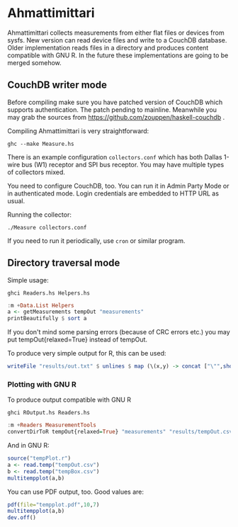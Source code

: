 # Ahmattimittari

Ahmattimittari collects measurements from either flat files or devices
from sysfs. New version can read device files and write to a CouchDB
database. Older implementation reads files in a directory and produces
content compatible with GNU R. In the future these implementations are
going to be merged somehow.

## CouchDB writer mode

Before compiling make sure you have patched version of CouchDB which
supports authentication. The patch pending to mainline. Meanwhile you
may grab the sources from
https://github.com/zouppen/haskell-couchdb .

Compiling Ahmattimittari is very straightforward:

    ghc --make Measure.hs

There is an example configuration `collectors.conf` which has both
Dallas 1-wire bus (W1) receptor and SPI bus receptor. You may have
multiple types of collectors mixed.

You need to configure CouchDB, too. You can run it in Admin Party Mode
or in authenticated mode. Login credentials are embedded to HTTP URL
as usual.

Running the collector:

    ./Measure collectors.conf

If you need to run it periodically, use `cron` or similar program.

## Directory traversal mode

Simple usage:

    ghci Readers.hs Helpers.hs

```haskell
:m +Data.List Helpers
a <- getMeasurements tempOut "measurements"
printBeautifully $ sort a
```

If you don't mind some parsing errors (because of CRC errors etc.) you
may put tempOut{relaxed=True} instead of tempOut.

To produce very simple output for R, this can be used:

```haskell
writeFile "results/out.txt" $ unlines $ map (\(x,y) -> concat ["\"",show x,"\",",show y]) $ catMaybes $sort a
```

### Plotting with GNU R

To produce output compatible with GNU R

    ghci ROutput.hs Readers.hs

```haskell
:m +Readers MeasurementTools
convertDirToR tempOut{relaxed=True} "measurements" "results/tempOut.csv" 
```

And in GNU R:

```r
source("tempPlot.r")
a <- read.temp("tempOut.csv")
b <- read.temp("tempBox.csv")
multitempplot(a,b)
```

You can use PDF output, too. Good values are:

```r
pdf(file="tempplot.pdf",10,7)
multitempplot(a,b)
dev.off()
```

